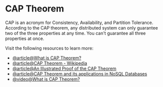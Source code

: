 # CAP Theorem

CAP is an acronym for Consistency, Availability, and Partition Tolerance. According to the CAP theorem, any distributed system can only guarantee two of the three properties at any time. You can't guarantee all three properties at once.

Visit the following resources to learn more:

- [@article@What is CAP Theorem?](https://www.bmc.com/blogs/cap-theorem/)
- [@article@CAP Theorem - Wikipedia](https://en.wikipedia.org/wiki/CAP_theorem)
- [@article@An Illustrated Proof of the CAP Theorem](https://mwhittaker.github.io/blog/an_illustrated_proof_of_the_cap_theorem/)
- [@article@CAP Theorem and its applications in NoSQL Databases](https://www.ibm.com/uk-en/cloud/learn/cap-theorem)
- [@video@What is CAP Theorem?](https://www.youtube.com/watch?v=_RbsFXWRZ10)
